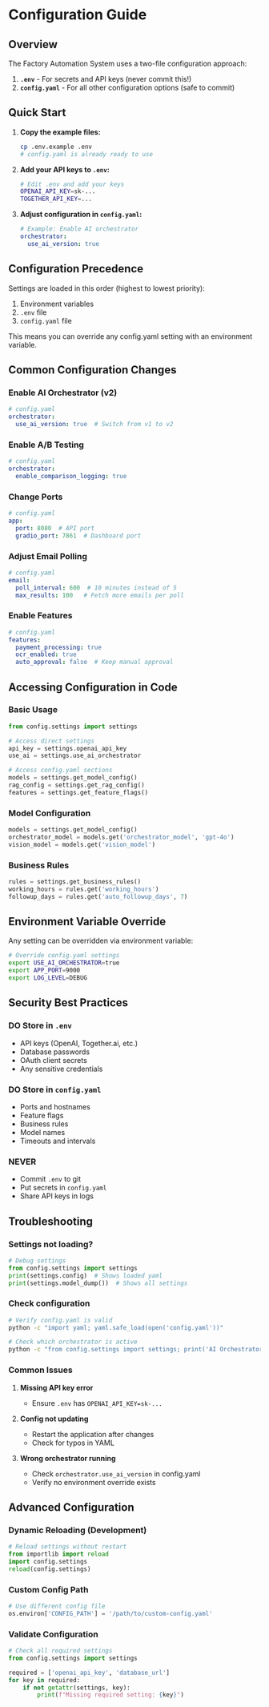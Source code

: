 # Configuration Guide

## Overview

The Factory Automation System uses a two-file configuration approach:

1. **`.env`** - For secrets and API keys (never commit this!)
2. **`config.yaml`** - For all other configuration options (safe to commit)

## Quick Start

1. **Copy the example files:**

   ```bash
   cp .env.example .env
   # config.yaml is already ready to use
   ```

2. **Add your API keys to `.env`:**

   ```bash
   # Edit .env and add your keys
   OPENAI_API_KEY=sk-...
   TOGETHER_API_KEY=...
   ```

3. **Adjust configuration in `config.yaml`:**

   ```yaml
   # Example: Enable AI orchestrator
   orchestrator:
     use_ai_version: true
   ```

## Configuration Precedence

Settings are loaded in this order (highest to lowest priority):

1. Environment variables
2. `.env` file
3. `config.yaml` file

This means you can override any config.yaml setting with an environment variable.

## Common Configuration Changes

### Enable AI Orchestrator (v2)

```yaml
# config.yaml
orchestrator:
  use_ai_version: true  # Switch from v1 to v2
```

### Enable A/B Testing

```yaml
# config.yaml
orchestrator:
  enable_comparison_logging: true
```

### Change Ports

```yaml
# config.yaml
app:
  port: 8080  # API port
  gradio_port: 7861  # Dashboard port
```

### Adjust Email Polling

```yaml
# config.yaml
email:
  poll_interval: 600  # 10 minutes instead of 5
  max_results: 100   # Fetch more emails per poll
```

### Enable Features

```yaml
# config.yaml
features:
  payment_processing: true
  ocr_enabled: true
  auto_approval: false  # Keep manual approval
```

## Accessing Configuration in Code

### Basic Usage

```python
from config.settings import settings

# Access direct settings
api_key = settings.openai_api_key
use_ai = settings.use_ai_orchestrator

# Access config.yaml sections
models = settings.get_model_config()
rag_config = settings.get_rag_config()
features = settings.get_feature_flags()
```

### Model Configuration

```python
models = settings.get_model_config()
orchestrator_model = models.get('orchestrator_model', 'gpt-4o')
vision_model = models.get('vision_model')
```

### Business Rules

```python
rules = settings.get_business_rules()
working_hours = rules.get('working_hours')
followup_days = rules.get('auto_followup_days', 7)
```

## Environment Variable Override

Any setting can be overridden via environment variable:

```bash
# Override config.yaml settings
export USE_AI_ORCHESTRATOR=true
export APP_PORT=9000
export LOG_LEVEL=DEBUG
```

## Security Best Practices

### DO Store in `.env`

- API keys (OpenAI, Together.ai, etc.)
- Database passwords
- OAuth client secrets
- Any sensitive credentials

### DO Store in `config.yaml`

- Ports and hostnames
- Feature flags
- Business rules
- Model names
- Timeouts and intervals

### NEVER

- Commit `.env` to git
- Put secrets in `config.yaml`
- Share API keys in logs

## Troubleshooting

### Settings not loading?

```python
# Debug settings
from config.settings import settings
print(settings.config)  # Shows loaded yaml
print(settings.model_dump())  # Shows all settings
```

### Check configuration

```bash
# Verify config.yaml is valid
python -c "import yaml; yaml.safe_load(open('config.yaml'))"

# Check which orchestrator is active
python -c "from config.settings import settings; print('AI Orchestrator:', settings.use_ai_orchestrator)"
```

### Common Issues

1. **Missing API key error**
   - Ensure `.env` has `OPENAI_API_KEY=sk-...`

2. **Config not updating**
   - Restart the application after changes
   - Check for typos in YAML

3. **Wrong orchestrator running**
   - Check `orchestrator.use_ai_version` in config.yaml
   - Verify no environment override exists

## Advanced Configuration

### Dynamic Reloading (Development)

```python
# Reload settings without restart
from importlib import reload
import config.settings
reload(config.settings)
```

### Custom Config Path

```python
# Use different config file
os.environ['CONFIG_PATH'] = '/path/to/custom-config.yaml'
```

### Validate Configuration

```python
# Check all required settings
from config.settings import settings

required = ['openai_api_key', 'database_url']
for key in required:
    if not getattr(settings, key):
        print(f"Missing required setting: {key}")
```
